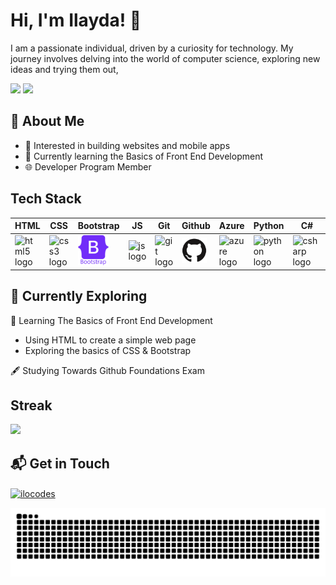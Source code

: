# Hi, I'm Ilayda! 👋
I am a passionate individual, driven by a curiosity for technology. My journey involves delving into the world of computer science, exploring new ideas and trying them out,

<div align="left">
<picture>
  <source
    srcset="https://github-readme-stats.vercel.app/api?username=ilocodes&show_icons=true&theme=vue-dark&hide_border=true" height="180"
    media="(prefers-color-scheme: dark)"
  />
  <source
    srcset="https://github-readme-stats.vercel.app/api?username=ilocodes&theme=vue&show_icons=true" height="180"
    media="(prefers-color-scheme: light), (prefers-color-scheme: no-preference)"
  />
  <img src="https://github-readme-stats.vercel.app/api?username=ilocodes&show_icons=true" />
</picture>
<picture>
  <source
    srcset="https://github-readme-stats.vercel.app/api/top-langs?username=ilocodes&show_icons=true&layout=compact&card_width=320&theme=vue-dark&hide_border=true" height="180"
    media="(prefers-color-scheme: dark)"
  />
  <source
    srcset="" height="180"
    media="(prefers-color-scheme: light), (prefers-color-scheme: no-preference)"
  />
  <img src="https://github-readme-stats.vercel.app/api/top-langs?username=ilocodes&show_icons=true" />
</picture>  
</div>

## 🚀 About Me

- 🔭 Interested in building websites and mobile apps
- 🌱 Currently learning the Basics of Front End Development 
- 🌐 Developer Program Member

## Tech Stack

| HTML | CSS | Bootstrap | JS | Git | Github | Azure | Python | C# |
|------|-----|-----------|----|-----|--------|-------|-------|-----|
|  <img src="https://cdn.jsdelivr.net/gh/devicons/devicon/icons/html5/html5-original.svg" height="40" width="40" alt="html5 logo"  /> |  <img src="https://cdn.jsdelivr.net/gh/devicons/devicon/icons/css3/css3-original.svg" height="40" width="40" alt="css3 logo"  /> | <img src="https://raw.githubusercontent.com/devicons/devicon/master/icons/bootstrap/bootstrap-plain-wordmark.svg" height="49" width="49" alt="bootstrap logo" /> | <img src="https://cdn.jsdelivr.net/gh/devicons/devicon/icons/javascript/javascript-original.svg" height="40" width="40" alt="js logo"  /> | <img src="https://cdn.jsdelivr.net/gh/devicons/devicon/icons/git/git-original.svg" height="40" width="40" alt="git logo"  /> |  <img src="https://github.com/devicons/devicon/blob/master/icons/github/github-original.svg" title="Github" alt="Github" width="40" height="40"/> | <img src="https://cdn.jsdelivr.net/gh/devicons/devicon/icons/azure/azure-original.svg" height="40" width="40" alt="azure logo"  /> | <img src="https://cdn.jsdelivr.net/gh/devicons/devicon/icons/python/python-original.svg" height="40" width="40" alt="python logo"  /> | <img src="https://cdn.jsdelivr.net/gh/devicons/devicon/icons/csharp/csharp-original.svg" height="40" alt="csharp logo" /> |


## 🌱 Currently Exploring
📖 Learning The Basics of Front End Development
  - Using HTML to create a simple web page
  - Exploring the basics of CSS & Bootstrap

🖋️ Studying Towards Github Foundations Exam

## Streak

<div align="left">
<picture>
  <source
    srcset="https://streak-stats.demolab.com?user=ilocodes&show_icons=true&theme=vue-dark&hide_border=true&bg_color=00000000" height="180" 
    media="(prefers-color-scheme: dark)"
  />
  <source
    srcset="https://streak-stats.demolab.com?user=ilocodes&theme=vue&show_icons=true&hide_border=true&bg_color=00000000" height="180" 
    media="(prefers-color-scheme: light), (prefers-color-scheme: no-preference)"
  />
  <img src="https://streak-stats.demolab.com?user=ilocodes&show_icons=true" />
</picture>
</div>
    
## 📬 Get in Touch

<div align="left">
<a href="https://instagram.com/ilocodes" target="blank"><img align="center" src="https://raw.githubusercontent.com/rahuldkjain/github-profile-readme-generator/master/src/images/icons/Social/instagram.svg" alt="ilocodes" height="30" width="40" /></a>
</p>
</div>


<div align="left">
<picture>
  <source
    media="(prefers-color-scheme: dark)"
    srcset="https://raw.githubusercontent.com/ilocodes/ilocodes/output/github-contribution-grid-snake-dark.svg"
  />
  <source
    media="(prefers-color-scheme: light)"
    srcset="https://raw.githubusercontent.com/ilocodes/ilocodes/output/github-contribution-grid-snake.svg"
  />
  <img
    alt="github contribution grid snake animation"
    src="https://raw.githubusercontent.com/ilocodes/ilocodes/output/github-contribution-grid-snake.svg"
  />
</picture>
</div>
